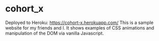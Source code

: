 # cohort_x
Deployed to Heroku: https://cohort-x.herokuapp.com/
This is a sample website for my friends and I. It shows examples of CSS animations and manipulation of the DOM via vanilla Javascript.
